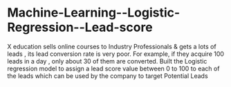 # Machine-Learning--Logistic-Regression--Lead-score
X education sells online courses to Industry Professionals &amp; gets a lots of leads , its lead conversion rate is very poor. For example, if they acquire 100 leads in a day , only about 30 of them are converted. Built the Logistic regression model to assign a lead score value between 0 to 100 to each of the leads which can be used by the company to target Potential Leads
